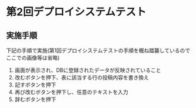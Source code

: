 # 第2回デプロイシステムテスト

## 実施手順
下記の手順で実施(第1回デプロイシステムテストの手順を概ね踏襲しているのでここでの画像等は省略)

1. 画面が表示され、DBに登録されたデータが反映されていること
2. 改むボタンを押下、表に該当する行の投稿内容を書き換え
3. 記すボタンを押下
4. 再び改むボタンを押下し、任意のテキストを入力
5. 辞むボタンを押下